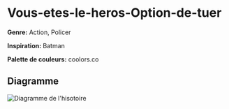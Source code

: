 # Vous-etes-le-heros-Option-de-tuer

**Genre:** Action, Policer

**Inspiration:** Batman

**Palette de couleurs:** coolors.co

## Diagramme

![Diagramme de l'hisotoire](file:///W:/Collège%20Montmorency/TIM/Développement%20Web/Vous-etes-le-heros-Option-de-tuer/assets/proulx_pl_PS1.1__582-324MO.png)
